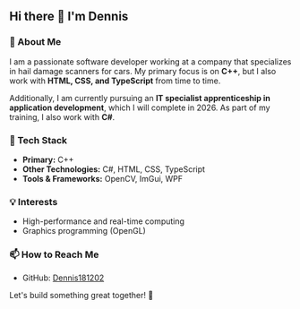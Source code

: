 ## Hi there 👋 I'm Dennis

### 🚀 About Me  
I am a passionate software developer working at a company that specializes in hail damage scanners for cars. My primary focus is on **C++**, but I also work with **HTML, CSS, and TypeScript** from time to time.  

Additionally, I am currently pursuing an **IT specialist apprenticeship in application development**, which I will complete in 2026. As part of my training, I also work with **C#**.

### 🔧 Tech Stack  
- **Primary:** C++  
- **Other Technologies:** C#, HTML, CSS, TypeScript  
- **Tools & Frameworks:** OpenCV, ImGui, WPF  

### 💡 Interests  
- High-performance and real-time computing  
- Graphics programming (OpenGL)  

### 📫 How to Reach Me  
- GitHub: [Dennis181202](https://github.com/Dennis181202)  

Let's build something great together! 🚀
